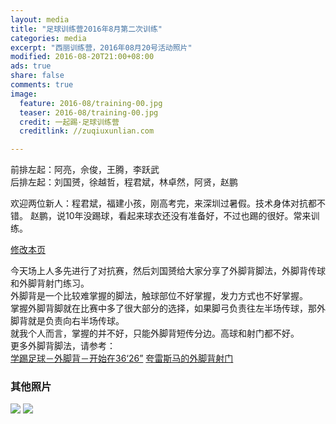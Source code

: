 ```yaml
---
layout: media
title: "足球训练营2016年8月第二次训练"
categories: media
excerpt: "西丽训练营，2016年08月20号活动照片"
modified: 2016-08-20T21:00+08:00
ads: true
share: false
comments: true
image:
  feature: 2016-08/training-00.jpg
  teaser: 2016-08/training-00.jpg
  credit: 一起踢·足球训练营
  creditlink: //zuqiuxunlian.com

---   
```

前排左起：阿亮，佘俊，王腾，李跃武    
后排左起：刘国赟，徐越哲，程君斌，林卓然，阿贤，赵鹏   

欢迎两位新人：程君斌，福建小孩，刚高考完，来深圳过暑假。技术身体对抗都不错。
赵鹏，说10年没踢球，看起来球衣还没有准备好，不过也踢的很好。常来训练。

<a href="https://github.com/zuqiuxunlian/zuqiuxunlian/edit/gh-pages/_posts/media/2016-07-09-training-20160709.md" class="btn-info">修改本页</a>

今天场上人多先进行了对抗赛，然后刘国赟给大家分享了外脚背脚法，外脚背传球和外脚背射门练习。  
外脚背是一个比较难掌握的脚法，触球部位不好掌握，发力方式也不好掌握。  
掌握外脚背脚就在比赛中多了很大部分的选择，如果脚弓负责往左半场传球，那外脚背就是负责向右半场传球。  
就我个人而言，掌握的并不好，只能外脚背短传分边。高球和射门都不好。  
更多外脚背脚法，请参考：  
<a href="http://player.youku.com/player.php/Type/Folder/Fid/26119643/Ob/1/sid/XNDQwMzc5MjQ0/v.swf" class="btn-info">学踢足球－外脚背－开始在36‘26”</a>
<a href="https://mp.weixin.qq.com/s?__biz=MzIzOTA2NzcyOQ==&mid=208659994&idx=6&sn=dd5a7b05746ebb04c6a772fc0259453c&scene=1&srcid=0710dVB9CQzWMzKT4mkK5FJM&key=77421cf58af4a653252a3c8f95d985ff8667ab4fec3ea7a8833c4b90c8579124d2f0cfdc9743bc084523c3d89d42144d&ascene=0&uin=MTEzNDUwMDU1&devicetype=iMac+MacBookPro9%2C2+OSX+OSX+10.11.5+build(15F34)&version=11020201&pass_ticket=g70q2i4K83SO%2BSnTCZtoIVD9h%2Bmm5MzfDLaUAGf7sWM%3D" class="btn-info">夸雷斯马的外脚背射门</a>

### 其他照片
![](https://o8pwo778o.qnssl.com/images/2016-07/training-01.jpg)
![](https://o8pwo778o.qnssl.com/images/2016-07/training-02.jpg)
